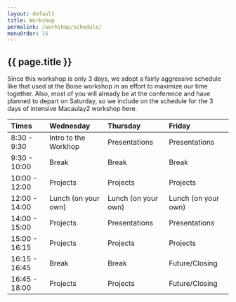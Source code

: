 ```yaml
---
layout: default
title: Workshop
permalink: /workshop/schedule/
menuOrder: 15
---
```


## {{ page.title }}	 

Since this workshop is only 3 days, we adopt a fairly aggressive schedule like that used at the Boise workshop in an effort to maximize our time together.  Also, most of you will already be at the conference and have planned to depart on Saturday, so we include on the schedule for the 3 days of intensive Macaulay2 workshop here.  


| Times          |Wednesday              | Thursday            | Friday               |
| :------------- | :-------------------- | :------------------ | :------------------- |
| 8:30 - 9:30    | Intro to the Workhop  | Presentations       | Presentations        |
| 9:30 - 10:00   | Break                 | Break               | Break                |
| 10:00 - 12:00  | Projects              | Projects            | Projects             |
| 12:00 - 14:00  | Lunch (on your own)   | Lunch (on your own) | Lunch (on your own)  |
| 14:00 - 15:00  | Projects              | Presentations       | Presentations        |
| 15:00 - 16:15  | Projects              | Projects            | Projects             |
| 16:15 - 16:45  | Break                 | Break               | Future/Closing       |
| 16:45 - 18:00  | Projects              | Projects            | Future/Closing       | 
